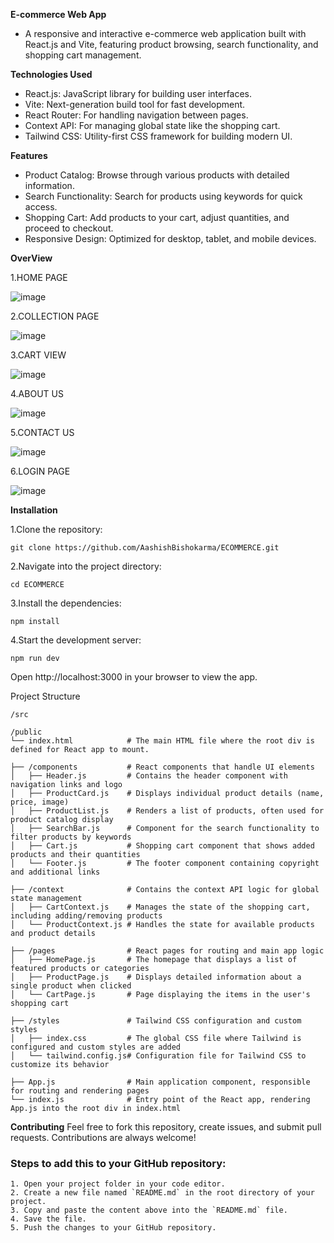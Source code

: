 **E-commerce Web App**
- A responsive and interactive e-commerce web application built with React.js and Vite, featuring product browsing, search functionality, and shopping cart management.

**Technologies Used**
- React.js: JavaScript library for building user interfaces.
- Vite: Next-generation build tool for fast development.
- React Router: For handling navigation between pages.
- Context API: For managing global state like the shopping cart.
- Tailwind CSS: Utility-first CSS framework for building modern UI.

**Features**
- Product Catalog: Browse through various products with detailed information.
- Search Functionality: Search for products using keywords for quick access.
- Shopping Cart: Add products to your cart, adjust quantities, and proceed to checkout.
- Responsive Design: Optimized for desktop, tablet, and mobile devices.


**OverView**


  
  1.HOME PAGE
  
  ![image](https://github.com/user-attachments/assets/98f3fe2e-39d2-4977-b2f3-a3bb12d58182)

  2.COLLECTION PAGE
  
  ![image](https://github.com/user-attachments/assets/9b061047-dd19-4ba7-9ea3-d23a6a01cbaa)

  3.CART VIEW

  ![image](https://github.com/user-attachments/assets/d59f690a-3d13-4c2a-8034-b443ac6a257c)


  4.ABOUT US

  ![image](https://github.com/user-attachments/assets/960803b3-189f-4384-88df-5e035b384a62)


  5.CONTACT US

  ![image](https://github.com/user-attachments/assets/3d5f2efd-3155-4b34-aefb-7781e537a68e)


  6.LOGIN PAGE

  ![image](https://github.com/user-attachments/assets/fb675c8b-d3a7-40b5-8305-4be3e48c2142)




**Installation**


1.Clone the repository:

`git clone https://github.com/AashishBishokarma/ECOMMERCE.git`

2.Navigate into the project directory:

`cd ECOMMERCE`

3.Install the dependencies:

`npm install`

4.Start the development server:

`npm run dev`

Open http://localhost:3000 in your browser to view the app.





Project Structure


    /src

    /public
    └── index.html            # The main HTML file where the root div is defined for React app to mount.

    ├── /components           # React components that handle UI elements
    │   ├── Header.js         # Contains the header component with navigation links and logo
    │   ├── ProductCard.js    # Displays individual product details (name, price, image)
    │   ├── ProductList.js    # Renders a list of products, often used for product catalog display
    │   ├── SearchBar.js      # Component for the search functionality to filter products by keywords
    │   ├── Cart.js           # Shopping cart component that shows added products and their quantities
    │   └── Footer.js         # The footer component containing copyright and additional links

    ├── /context              # Contains the context API logic for global state management
    │   ├── CartContext.js    # Manages the state of the shopping cart, including adding/removing products
    │   └── ProductContext.js # Handles the state for available products and product details
    
    ├── /pages                # React pages for routing and main app logic
    │   ├── HomePage.js       # The homepage that displays a list of featured products or categories
    │   ├── ProductPage.js    # Displays detailed information about a single product when clicked
    │   └── CartPage.js       # Page displaying the items in the user's shopping cart
    
    ├── /styles               # Tailwind CSS configuration and custom styles
    │   ├── index.css         # The global CSS file where Tailwind is configured and custom styles are added
    │   └── tailwind.config.js# Configuration file for Tailwind CSS to customize its behavior

    ├── App.js                # Main application component, responsible for routing and rendering pages
    └── index.js              # Entry point of the React app, rendering App.js into the root div in index.html



**Contributing**
Feel free to fork this repository, create issues, and submit pull requests. Contributions are always welcome!

### Steps to add this to your GitHub repository:
```
1. Open your project folder in your code editor.
2. Create a new file named `README.md` in the root directory of your project.
3. Copy and paste the content above into the `README.md` file.
4. Save the file.
5. Push the changes to your GitHub repository.

